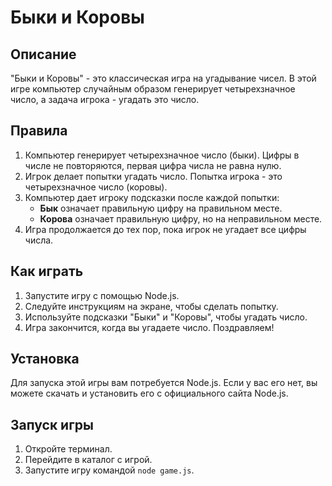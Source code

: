 # Быки и Коровы

## Описание
"Быки и Коровы" - это классическая игра на угадывание чисел. В этой игре компьютер случайным образом генерирует четырехзначное число, а задача игрока - угадать это число.

## Правила
1. Компьютер генерирует четырехзначное число (быки). Цифры в числе не повторяются, первая цифра числа не равна нулю.
2. Игрок делает попытки угадать число. Попытка игрока - это четырехзначное число (коровы).
3. Компьютер дает игроку подсказки после каждой попытки:
    - **Бык** означает правильную цифру на правильном месте.
    - **Корова** означает правильную цифру, но на неправильном месте.
4. Игра продолжается до тех пор, пока игрок не угадает все цифры числа.

## Как играть
1. Запустите игру с помощью Node.js.
2. Следуйте инструкциям на экране, чтобы сделать попытку.
3. Используйте подсказки "Быки" и "Коровы", чтобы угадать число.
4. Игра закончится, когда вы угадаете число. Поздравляем!

## Установка
Для запуска этой игры вам потребуется Node.js. Если у вас его нет, вы можете скачать и установить его с официального сайта Node.js.

## Запуск игры
1. Откройте терминал.
2. Перейдите в каталог с игрой.
3. Запустите игру командой `node game.js`.
